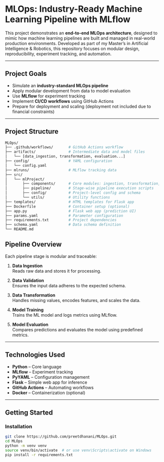 # MLOps: Industry-Ready Machine Learning Pipeline with MLflow

This project demonstrates an **end-to-end MLOps architecture**, designed to mimic how machine learning pipelines are built and managed in real-world production environments. Developed as part of my Master’s in Artificial Intelligence & Robotics, this repository focuses on modular design, reproducibility, experiment tracking, and automation.

---

## Project Goals

- Simulate an **industry-standard MLOps pipeline**
- Apply modular development from data to model evaluation
- Use **MLflow** for experiment tracking
- Implement **CI/CD workflows** using GitHub Actions
- Prepare for deployment and scaling (deployment not included due to financial constraints)

---


## Project Structure

```bash
MLOps/
├── .github/workflows/       # GitHub Actions workflow
├── artifacts/               # Intermediate data and model files
│   └── [data_ingestion, transformation, evaluation...]
├── config/                  # YAML configuration
│   └── config.yaml
├── mlruns/                  # MLflow tracking data
├── src/
│   └── mlProject/
│       ├── components/      # Core modules: ingestion, transformation, trainer
│       ├── pipeline/        # Stage-wise pipeline execution scripts
│       ├── config/          # Project-level config and schema
│       └── utils/           # Utility functions
├── templates/               # HTML templates for Flask app
├── Dockerfile               # Container setup (optional)
├── app.py                   # Flask web app (prediction UI)
├── params.yaml              # Parameter configuration
├── requirements.txt         # Project dependencies
├── schema.yaml              # Data schema definition
└── README.md


```

## Pipeline Overview

Each pipeline stage is modular and traceable:

1. **Data Ingestion**  
   Reads raw data and stores it for processing.

2. **Data Validation**  
   Ensures the input data adheres to the expected schema.

3. **Data Transformation**  
   Handles missing values, encodes features, and scales the data.

4. **Model Training**  
   Trains the ML model and logs metrics using MLflow.

5. **Model Evaluation**  
   Compares predictions and evaluates the model using predefined metrics.

---

## Technologies Used

- **Python** – Core language
- **MLflow** – Experiment tracking
- **PyYAML** – Configuration management
- **Flask** – Simple web app for inference
- **GitHub Actions** – Automating workflows
- **Docker** – Containerization (optional)

---

## Getting Started

### Installation

```bash
git clone https://github.com/preetdhanani/MLOps.git
cd MLOps
python -m venv venv
source venv/bin/activate  # or use venv\Scripts\activate on Windows
pip install -r requirements.txt
```
